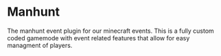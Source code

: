 # Manhunt

The manhunt event plugin for our minecraft events. This is a fully custom coded gamemode with event related features that allow for easy managment of players.